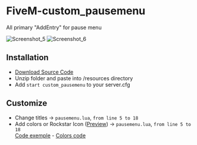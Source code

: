 # FiveM-custom_pausemenu
All primary "AddEntry" for pause menu

![Screenshot_5](https://user-images.githubusercontent.com/36775882/124140433-c4608780-da88-11eb-812a-55f179fd6913.png)
![Screenshot_6](https://user-images.githubusercontent.com/36775882/124140436-c4f91e00-da88-11eb-8bf0-93946dab5261.png)


## Installation
- [Download Source Code](https://github.com/Nevylish/custom_pausemenu/archive/refs/heads/master.zip)
- Unzip folder and paste into /resources directory
- Add `start custom_pausemenu` to your server.cfg

## Customize
- Change titles -> `pausemenu.lua`, `from line 5 to 18`
- Add colors or Rockstar Icon ([Preview](https://user-images.githubusercontent.com/36775882/124140436-c4f91e00-da88-11eb-8bf0-93946dab5261.png)) -> `pausemenu.lua`, `from line 5 to 18`<br>
    [Code exemple](https://user-images.githubusercontent.com/36775882/124140658-f376f900-da88-11eb-8076-335e86f94da3.png) - [Colors code](https://pastebin.com/RWWtruCr)
